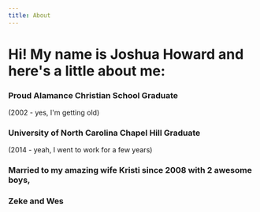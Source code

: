 ```yaml
---
title: About
---
```


  # Hi! My name is Joshua Howard and here's a little about me:
  ### Proud Alamance Christian School Graduate 
  (2002 - yes, I'm getting old)
  ### University of North Carolina Chapel Hill Graduate 
  (2014 - yeah, I went to work for a few years)
  ### Married to my amazing wife Kristi since 2008 with 2 awesome boys,
  ### Zeke and Wes
   